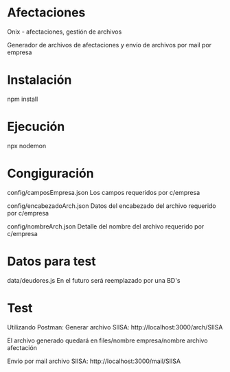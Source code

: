 # Afectaciones
Onix - afectaciones, gestión de archivos

Generador de archivos de afectaciones y envío de archivos por mail por empresa

# Instalación
npm install

# Ejecución
npx nodemon

# Congiguración
config/camposEmpresa.json 
Los campos requeridos por c/empresa

config/encabezadoArch.json 
Datos del encabezado del archivo requerido por c/empresa

config/nombreArch.json 
Detalle del nombre del archivo requerido por c/empresa

# Datos para test
data/deudores.js 
En el futuro será reemplazado por una BD's

# Test

Utilizando Postman:
Generar archivo SIISA: http://localhost:3000/arch/SIISA

El archivo generado quedará en 
files/nombre empresa/nombre archivo afectación

Envío por mail archivo SIISA: http://localhost:3000/mail/SIISA


